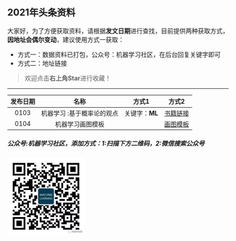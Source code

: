 ## 2021年头条资料

大家好，为了方便获取资料，请根据**发文日期**进行查找，目前提供两种获取方式，**因地址会偶尔变动**，建议使用方式一获取：
- 方式一：数据资料已打包，公众号：机器学习社区，在后台回复关键字即可
- 方式二：地址链接

> 欢迎点击**右上角Star**进行收藏！

---

| 发布日期 |名称|方式1 |方式2|
| :---------:|:-----------:|:-----------:|:-----------:|
| 0103 |机器学习 :基于概率论的观点|关键字：**ML** |[书籍链接](https://github.com/probml/pml-book/releases/download/2020-12-28/pml1-2020-12-28.pdf)|
| 0104 | 机器学习画图模板 |  |[画图模板](https://github.com/dair-ai/ml-visuals)|

##### 公众号:**机器学习社区**，添加方式：1:扫描下方二维码，2:微信搜索公众号
<img src="/2021/pic/WechatIMG14.jpeg" width="35%">
